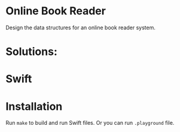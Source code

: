 # Online Book Reader
 Design the data structures for an online book reader system.

# Solutions:

# Swift

# Installation
Run `make` to build and run Swift files. Or you can run `.playground` file.